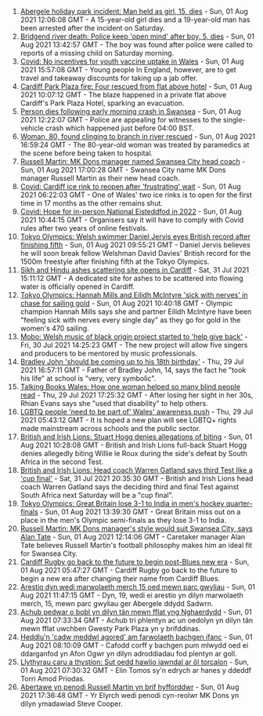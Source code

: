 1. [Abergele holiday park incident: Man held as girl, 15, dies](https://www.bbc.co.uk/news/uk-wales-58048295) - Sun, 01 Aug 2021 12:06:08 GMT - A 15-year-old girl dies and a 19-year-old man has been arrested after the incident on Saturday.
2. [Bridgend river death: Police keep 'open mind' after boy, 5, dies](https://www.bbc.co.uk/news/uk-wales-58045998) - Sun, 01 Aug 2021 13:42:57 GMT - The boy was found after police were called to reports of a missing child on Saturday morning.
3. [Covid: No incentives for youth vaccine uptake in Wales](https://www.bbc.co.uk/news/uk-wales-58047609) - Sun, 01 Aug 2021 15:57:08 GMT - Young people In England, however, are to get travel and takeaway discounts for taking up a jab offer.
4. [Cardiff Park Plaza fire: Four rescued from flat above hotel](https://www.bbc.co.uk/news/uk-wales-58039097) - Sun, 01 Aug 2021 10:07:12 GMT - The blaze happened in a private flat above Cardiff's Park Plaza Hotel, sparking an evacuation.
5. [Person dies following early morning crash in Swansea](https://www.bbc.co.uk/news/uk-wales-58047608) - Sun, 01 Aug 2021 12:22:07 GMT - Police are appealing for witnesses to the single-vehicle crash which happened just before 04:00 BST.
6. [Woman, 80, found clinging to branch in river rescued](https://www.bbc.co.uk/news/uk-wales-58049508) - Sun, 01 Aug 2021 16:59:24 GMT - The 80-year-old woman was treated by paramedics at the scene before being taken to hospital.
7. [Russell Martin: MK Dons manager named Swansea City head coach](https://www.bbc.co.uk/sport/football/58046826) - Sun, 01 Aug 2021 17:00:28 GMT - Swansea City name MK Dons manager Russell Martin as their new head coach.
8. [Covid: Cardiff ice rink to reopen after 'frustrating' wait](https://www.bbc.co.uk/news/uk-wales-58010522) - Sun, 01 Aug 2021 06:22:03 GMT - One of Wales' two ice rinks is to open for the first time in 17 months as the other remains shut.
9. [Covid: Hope for in-person National Eisteddfod in 2022](https://www.bbc.co.uk/news/uk-wales-58047605) - Sun, 01 Aug 2021 10:44:15 GMT - Organisers say it will have to comply with Covid rules after two years of online festivals.
10. [Tokyo Olympics: Welsh swimmer Daniel Jervis eyes British record after finishing fifth](https://www.bbc.co.uk/sport/av/olympics/58046822) - Sun, 01 Aug 2021 09:55:21 GMT - Daniel Jervis believes he will soon break fellow Welshman David Davies' British record for the 1500m freestyle after finishing fifth at the Tokyo Olympics.
11. [Sikh and Hindu ashes scattering site opens in Cardiff](https://www.bbc.co.uk/news/uk-wales-57988853) - Sat, 31 Jul 2021 15:11:12 GMT - A dedicated site for ashes to be scattered into flowing water is officially opened in Cardiff.
12. [Tokyo Olympics: Hannah Mills and Eilidh McIntyre 'sick with nerves' in chase for sailing gold](https://www.bbc.co.uk/sport/av/olympics/58046824) - Sun, 01 Aug 2021 10:40:18 GMT - Olympic champion Hannah Mills says she and partner Eilidh McIntyre have been "feeling sick with nerves every single day" as they go for gold in the women's 470 sailing.
13. [Mobo: Welsh music of black origin project started to 'help give back'](https://www.bbc.co.uk/news/uk-wales-58030464) - Fri, 30 Jul 2021 14:25:23 GMT - The new project will allow five singers and producers to be mentored by music professionals.
14. [Bradley John 'should be coming up to his 18th birthday'](https://www.bbc.co.uk/news/uk-wales-58019640) - Thu, 29 Jul 2021 16:57:11 GMT - Father of Bradley John, 14, says the fact he "took his life" at school is "very, very symbolic".
15. [Talking Books Wales: How one woman helped so many blind people read](https://www.bbc.co.uk/news/uk-wales-58018316) - Thu, 29 Jul 2021 17:25:32 GMT - After losing her sight in her 30s, Rhian Evans says she "used that disability" to help others.
16. [LGBTQ people 'need to be part of' Wales' awareness push](https://www.bbc.co.uk/news/uk-wales-58001743) - Thu, 29 Jul 2021 05:43:12 GMT - It is hoped a new plan will see LGBTQ+ rights made mainstream across schools and the public sector.
17. [British and Irish Lions: Stuart Hogg denies allegations of biting](https://www.bbc.co.uk/sport/rugby-union/58047341) - Sun, 01 Aug 2021 10:28:08 GMT - British and Irish Lions full-back Stuart Hogg denies allegedly biting Willie le Roux during the side's defeat by South Africa in the second Test.
18. [British and Irish Lions: Head coach Warren Gatland says third Test like a 'cup final'](https://www.bbc.co.uk/sport/rugby-union/58043738) - Sat, 31 Jul 2021 20:35:30 GMT - British and Irish Lions head coach Warren Gatland says the deciding third and final Test against South Africa next Saturday will be a "cup final".
19. [Tokyo Olympics: Great Britain lose 3-1 to India in men's hockey quarter-finals](https://www.bbc.co.uk/sport/olympics/58045615) - Sun, 01 Aug 2021 13:39:30 GMT - Great Britain miss out on a place in the men's Olympic semi-finals as they lose 3-1 to India.
20. [Russell Martin: MK Dons manager's style would suit Swansea City, says Alan Tate](https://www.bbc.co.uk/sport/football/58041792) - Sun, 01 Aug 2021 12:14:06 GMT - Caretaker manager Alan Tate believes Russell Martin's football philosophy makes him an ideal fit for Swansea City.
21. [Cardiff Rugby go back to the future to begin post-Blues new era](https://www.bbc.co.uk/sport/rugby-union/58019430) - Sun, 01 Aug 2021 05:47:27 GMT - Cardiff Rugby go back to the future to begin a new era after changing their name from Cardiff Blues.
22. [Arestio dyn wedi marwolaeth merch 15 oed mewn parc gwyliau](https://www.bbc.co.uk/newyddion/58048276) - Sun, 01 Aug 2021 11:47:15 GMT - Dyn, 19, wedi ei arestio yn dilyn marwolaeth merch, 15, mewn parc gwyliau ger Abergele ddydd Sadwrn.
23. [Achub pedwar o bobl yn dilyn tân mewn fflat yng Nghaerdydd](https://www.bbc.co.uk/newyddion/58046468) - Sun, 01 Aug 2021 07:33:34 GMT - Achub tri phlentyn ac un oedolyn yn dilyn tân mewn fflat uwchben Gwesty Park Plaza yn y brifddinas.
24. [Heddlu'n 'cadw meddwl agored' am farwolaeth bachgen ifanc](https://www.bbc.co.uk/newyddion/58046469) - Sun, 01 Aug 2021 08:10:09 GMT - Cafodd corff y bachgen pum mlwydd oed ei ddarganfod yn Afon Ogwr yn dilyn adroddiadau fod plentyn ar goll.
25. [Llythyrau caru a thystion: Sut oedd hawlio iawndal ar ôl torcalon](https://www.bbc.co.uk/newyddion/58029257) - Sun, 01 Aug 2021 07:30:32 GMT - Elin Tomos sy'n edrych ar hanes y ddeddf Torri Amod Priodas.
26. [Abertawe yn penodi Russell Martin yn brif hyfforddwr](https://www.bbc.co.uk/newyddion/58034032) - Sun, 01 Aug 2021 17:36:48 GMT - Yr Elyrch wedi penodi cyn-reolwr MK Dons yn dilyn ymadawiad Steve Cooper.
